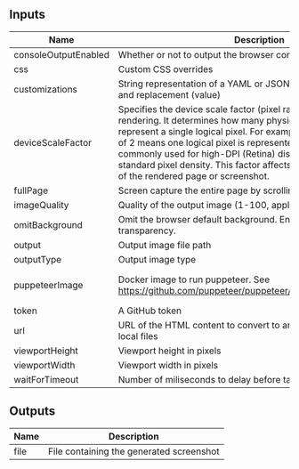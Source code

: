 <!-- markdownlint-disable -->

## Inputs

| Name | Description | Default | Required |
|------|-------------|---------|----------|
| consoleOutputEnabled | Whether or not to output the browser console log | true | false |
| css | Custom CSS overrides | N/A | false |
| customizations | String representation of a YAML or JSON map of CSS paths (key) and replacement (value) | N/A | false |
| deviceScaleFactor | Specifies the device scale factor (pixel ratio) for the web page rendering. It determines how many physical pixels are used to represent a single logical pixel. For example, a device scale factor of 2 means one logical pixel is represented by two physical pixels, commonly used for high-DPI (Retina) displays. A value of 1 uses standard pixel density. This factor affects the resolution and quality of the rendered page or screenshot. | 2 | false |
| fullPage | Screen capture the entire page by scrolling down | false | false |
| imageQuality | Quality of the output image (1-100, applicable for JPEG) | N/A | false |
| omitBackground | Omit the browser default background. Enable to support transparency. | true | false |
| output | Output image file path | screenshot.png | false |
| outputType | Output image type | png | false |
| puppeteerImage | Docker image to run puppeteer. See https://github.com/puppeteer/puppeteer/pkgs/container/puppeteer | ghcr.io/cloudposse-github-actions/screenshot:sha-65d10e40b3507a6d752bd0be8a9647f681b46f75 | false |
| token | A GitHub token |  | false |
| url | URL of the HTML content to convert to an image. Use file:// for local files | N/A | true |
| viewportHeight | Viewport height in pixels | N/A | true |
| viewportWidth | Viewport width in pixels | N/A | true |
| waitForTimeout | Number of miliseconds to delay before taking screenshot | 500 | false |


## Outputs

| Name | Description |
|------|-------------|
| file | File containing the generated screenshot |
<!-- markdownlint-restore -->
